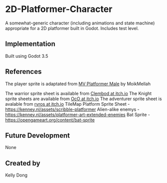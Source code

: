 # 2D-Platformer-Character

A somewhat-generic character (including animations and state machine) appropriate for a 2D platformer built in Godot. Includes test level.

## Implementation

Built using Godot 3.5

## References

The player sprite is adaptated from [MV Platformer Male](https://opengameart.org/content/mv-platformer-male-32x64) by MoikMellah

The warrior sprite sheet is available from [Clembod at itch.io](https://clembod.itch.io/warrior-free-animation-set)
The Knight sprite sheets are available from [OcO at itch.io](https://oco.itch.io/medieval-fantasy-character-pack)
The adventurer sprite sheet is avalable from [rvros at itch.io](https://rvros.itch.io/animated-pixel-hero)
TileMap Platform Sprite Sheet - https://kenney.nl/assets/scribble-platformer
Alien-alike enemys - https://kenney.nl/assets/platformer-art-extended-enemies
Bat Sprite - https://opengameart.org/content/bat-sprite

## Future Development

None

## Created by 

Kelly Dong
